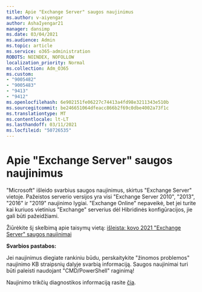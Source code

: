```yaml
---
title: Apie "Exchange Server" saugos naujinimus
ms.author: v-aiyengar
author: AshaIyengar21
manager: dansimp
ms.date: 03/04/2021
ms.audience: Admin
ms.topic: article
ms.service: o365-administration
ROBOTS: NOINDEX, NOFOLLOW
localization_priority: Normal
ms.collection: Adm_O365
ms.custom:
- "9005482"
- "9005483"
- "9413"
- "9412"
ms.openlocfilehash: 6e902151fe06227c74413a4fd98e3211343e510b
ms.sourcegitcommit: be246651064dfeacc866b2f69c0dbe4002a73f1c
ms.translationtype: MT
ms.contentlocale: lt-LT
ms.lasthandoff: 03/11/2021
ms.locfileid: "50726535"
---
```

# <a name="about-exchange-server-security-updates"></a>Apie "Exchange Server" saugos naujinimus

"Microsoft" išleido svarbius saugos naujinimus, skirtus "Exchange Server" vietoje. Pažeistos serverio versijos yra visi "Exchange Server 2010", "2013", "2016" ir "2019" naujinimo lygiai. "Exchange Online" nepaveikė, bet jei turite kai kuriuos vietinius "Exchange" serverius dėl Hibridinės konfigūracijos, jie gali būti pažeidžiami.

Žiūrėkite šį skelbimą apie taisymų vietą: [išleista: kovo 2021 "Exchange Server" saugos naujinimai](https://techcommunity.microsoft.com/t5/exchange-team-blog/released-march-2021-exchange-server-security-updates/ba-p/2175901)

**Svarbios pastabos:**

Jei naujinimus diegiate rankiniu būdu, perskaitykite "žinomos problemos" naujinimo KB straipsnių dalyje svarbią informaciją. Saugos naujinimai turi būti paleisti naudojant "CMD/PowerShell" raginimą!

Naujinimo trikčių diagnostikos informaciją rasite [čia](https://aka.ms/exupdatefaq).
